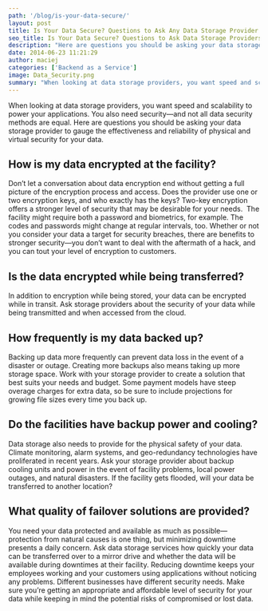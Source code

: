 ```yaml
---
path: '/blog/is-your-data-secure/'
layout: post
title: Is Your Data Secure? Questions to Ask Any Data Storage Provider
seo_title: Is Your Data Secure? Questions to Ask Data Storage Providers
description: "Here are questions you should be asking your data storage provider to gauge the effectiveness and reliability of physical and virtual security for your data."
date: 2014-06-23 11:21:29
author: maciej
categories: ['Backend as a Service']
image: Data_Security.png
summary: "When looking at data storage providers, you want speed and scalability to power your applications. You also need security—and not all data security methods are equal. Here are questions you should be asking your data storage provider to gauge the effectiveness and reliability of physical and virtual security for your data."
---
```

When looking at data storage providers, you want speed and scalability to power your applications. You also need security—and not all data security methods are equal. Here are questions you should be asking your data storage provider to gauge the effectiveness and reliability of physical and virtual security for your data.

## **How is my data encrypted at the facility?**

Don’t let a conversation about data encryption end without getting a full picture of the encryption process and access. Does the provider use one or two encryption keys, and who exactly has the keys? Two-key encryption offers a stronger level of security that may be desirable for your needs.  The facility might require both a password and biometrics, for example. The codes and passwords might change at regular intervals, too. Whether or not you consider your data a target for security breaches, there are benefits to stronger security—you don’t want to deal with the aftermath of a hack, and you can tout your level of encryption to customers.

## **Is the data encrypted while being transferred?**

In addition to encryption while being stored, your data can be encrypted while in transit. Ask storage providers about the security of your data while being transmitted and when accessed from the cloud.

## **How frequently is my data backed up?**

Backing up data more frequently can prevent data loss in the event of a disaster or outage. Creating more backups also means taking up more storage space. Work with your storage provider to create a solution that best suits your needs and budget. Some payment models have steep overage charges for extra data, so be sure to include projections for growing file sizes every time you back up.

## **Do the facilities have backup power and cooling?**

Data storage also needs to provide for the physical safety of your data. Climate monitoring, alarm systems, and geo-redundancy technologies have proliferated in recent years. Ask your storage provider about backup cooling units and power in the event of facility problems, local power outages, and natural disasters. If the facility gets flooded, will your data be transferred to another location?

## **What quality of failover solutions are provided?**

You need your data protected and available as much as possible—protection from natural causes is one thing, but minimizing downtime presents a daily concern. Ask data storage services how quickly your data can be transferred over to a mirror drive and whether the data will be available during downtimes at their facility. Reducing downtime keeps your employees working and your customers using applications without noticing any problems. Different businesses have different security needs. Make sure you’re getting an appropriate and affordable level of security for your data while keeping in mind the potential risks of compromised or lost data.
